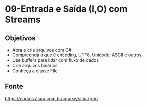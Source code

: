 # 09-Entrada e Saída (I,O) com Streams

## Objetivos

* Abra e crie arquivos com C#
* Compreenda o que é encoding, UTF8, Unicode, ASCII e outros
* Use buffers para lidar com fluxo de dados
* Crie arquivos binários
* Conheça a classe File

## Fonte

<https://cursos.alura.com.br/course/csharp-io>

